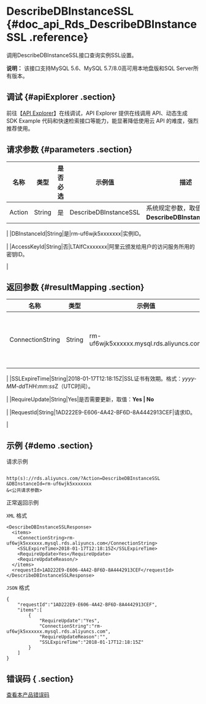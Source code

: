 # DescribeDBInstanceSSL {#doc_api_Rds_DescribeDBInstanceSSL .reference}

调用DescribeDBInstanceSSL接口查询实例SSL设置。

**说明：** 该接口支持MySQL 5.6、MySQL 5.7/8.0高可用本地盘版和SQL Server所有版本。

## 调试 {#apiExplorer .section}

前往【[API Explorer](https://api.aliyun.com/#product=Rds&api=DescribeDBInstanceSSL)】在线调试，API Explorer 提供在线调用 API、动态生成 SDK Example 代码和快速检索接口等能力，能显著降低使用云 API 的难度，强烈推荐使用。

## 请求参数 {#parameters .section}

|名称|类型|是否必选|示例值|描述|
|--|--|----|---|--|
|Action|String|是|DescribeDBInstanceSSL|系统规定参数，取值：**DescribeDBInstanceSSL**。

 |
|DBInstanceId|String|是|rm-uf6wjk5xxxxxxx|实例ID。

 |
|AccessKeyId|String|否|LTAIfCxxxxxxx|阿里云颁发给用户的访问服务所用的密钥ID。

 |

## 返回参数 {#resultMapping .section}

|名称|类型|示例值|描述|
|--|--|---|--|
|ConnectionString|String|rm-uf6wjk5xxxxxx.mysql.rds.aliyuncs.com|受SSL保护的连接地址。

 |
|SSLExpireTime|String|2018-01-17T12:18:15Z|SSL证书有效期。格式：*yyyy-MM-dd*T*HH:mm:ss*Z（UTC时间）。

 |
|RequireUpdate|String|Yes|是否需要更新，取值：**Yes | No**

 |
|RequestId|String|1AD222E9-E606-4A42-BF6D-8A4442913CEF|请求ID。

 |

## 示例 {#demo .section}

请求示例

``` {#request_demo}

http(s)://rds.aliyuncs.com/?Action=DescribeDBInstanceSSL
&DBInstanceId=rm-uf6wjk5xxxxxxx
&<公共请求参数>

```

正常返回示例

`XML` 格式

``` {#xml_return_success_demo}
<DescribeDBInstanceSSLResponse>
  <items>
    <ConnectionString>rm-uf6wjk5xxxxxx.mysql.rds.aliyuncs.com</ConnectionString>
    <SSLExpireTime>2018-01-17T12:18:15Z</SSLExpireTime>
    <RequireUpdate>Yes</RequireUpdate>
    <RequireUpdateReason/>
  </items>
  <requestId>1AD222E9-E606-4A42-BF6D-8A4442913CEF</requestId>
</DescribeDBInstanceSSLResponse>

```

`JSON` 格式

``` {#json_return_success_demo}
{
	"requestId":"1AD222E9-E606-4A42-BF6D-8A4442913CEF",
	"items":[
		{
			"RequireUpdate":"Yes",
			"ConnectionString":"rm-uf6wjk5xxxxxx.mysql.rds.aliyuncs.com",
			"RequireUpdateReason":"",
			"SSLExpireTime":"2018-01-17T12:18:15Z"
		}
	]
}
```

## 错误码 { .section}

[查看本产品错误码](https://error-center.aliyun.com/status/product/Rds)

